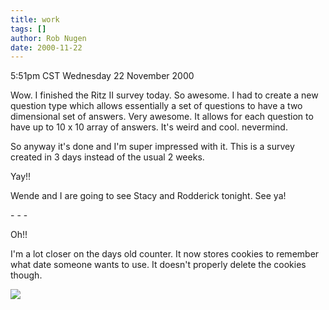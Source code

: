 ```yaml
---
title: work
tags: []
author: Rob Nugen
date: 2000-11-22
---
```


<title>Work</title>
<p class=date>5:51pm CST Wednesday 22 November 2000

<p>Wow.  I finished the Ritz II survey today.  So awesome.  I had to
create a new question type which allows essentially a set of questions
to have a two dimensional set of answers.  Very awesome.  It allows
for each question to have up to 10 x 10 array of answers.  It's weird
and cool.  nevermind.

<p>So anyway it's done and I'm super impressed with it.  This is a
survey created in 3 days instead of the usual 2 weeks.

<p>Yay!!

<p>Wende and I are going to see Stacy and Rodderick tonight.  See ya!

<p>- - -

<p>Oh!!

<p>I'm a lot closer on the days old counter.  It now stores cookies to
remember what date someone wants to use.  It doesn't properly delete
the cookies though.

<p><img src='/images/rob/wL-ROB.gif'>

